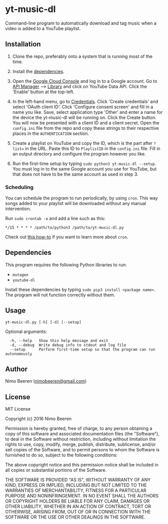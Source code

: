 # yt-music-dl
Command-line program to automatically download and tag music when a video is added to a YouTube playlist.

## Installation
1. Clone the repo, preferably onto a system that is running most of the time.

2. Install the [dependencies](#dependencies).

3. Open the [Google Cloud Console](https://console.cloud.google.com) and log in to a Google account. Go to [API Manager](https://console.cloud.google.com/apis) --> [Library](https://console.cloud.google.com/apis/library) and click on YouTube Data API. Click the 'Enable' button at the top-left.

4. In the left-hand menu, go to [Credentials](https://console.cloud.google.com/apis/credentials). Click 'Create credentials' and select 'OAuth client ID'. Click 'Configure consent screen' and fill in a name you like. Save, select application type 'Other' and enter a name for the device the yt-music-dl will be running on. Click the Create button.
<br>You will now be presented with a client ID and a client secret. Open the `config.ini` file from the repo and copy these strings to their respective places in the `AUTHENTICATION` section.

5. Create a playlist on YouTube and copy the ID, which is the part after `?list=` in the URL. Paste this ID to `PlaylistID` in the `config.ini` file. Fill in an output directory and configure the program however you like.

6. Run the first-time setup by typing `sudo python3 yt-music-dl --setup`.
<br>You must log in to the same Google account you use for YouTube, but that does not have to be the same account as used in step 3.

### Scheduling

You can schedule the program to run periodically, by using `cron`. This way songs added to your playlist will be downloaded without any manual intervention.

Run `sudo crontab -e` and add a line such as this:

`*/15 * * * * /path/to/python3 /path/to/yt-music-dl.py`

Check out [this how-to](https://help.ubuntu.com/community/CronHowto) if you want to learn more about `cron`.

## Dependencies

This program requires the following Python libraries to run:

* `mutagen`
* `youtube-dl`

Install these dependencies by typing `sudo pip3 install <package name>`. The program will not function correctly without them.

## Usage

`yt-music-dl.py [-h] [-d] [--setup]`

Optional arguments:
```
  -h, --help   Show this help message and exit
  -d, --debug  Write debug info to stdout and log file
  --setup      Perform first-time setup so that the program can run autonomously
```

## Author
Nimo Beeren (nimobeeren@gmail.com)

## License
MIT License

Copyright (c) 2016 Nimo Beeren

Permission is hereby granted, free of charge, to any person obtaining a copy
of this software and associated documentation files (the "Software"), to deal
in the Software without restriction, including without limitation the rights
to use, copy, modify, merge, publish, distribute, sublicense, and/or sell
copies of the Software, and to permit persons to whom the Software is
furnished to do so, subject to the following conditions:

The above copyright notice and this permission notice shall be included in all
copies or substantial portions of the Software.

THE SOFTWARE IS PROVIDED "AS IS", WITHOUT WARRANTY OF ANY KIND, EXPRESS OR
IMPLIED, INCLUDING BUT NOT LIMITED TO THE WARRANTIES OF MERCHANTABILITY,
FITNESS FOR A PARTICULAR PURPOSE AND NONINFRINGEMENT. IN NO EVENT SHALL THE
AUTHORS OR COPYRIGHT HOLDERS BE LIABLE FOR ANY CLAIM, DAMAGES OR OTHER
LIABILITY, WHETHER IN AN ACTION OF CONTRACT, TORT OR OTHERWISE, ARISING FROM,
OUT OF OR IN CONNECTION WITH THE SOFTWARE OR THE USE OR OTHER DEALINGS IN THE
SOFTWARE.
